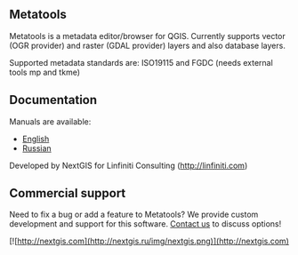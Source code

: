 Metatools
---------
Metatools is a metadata editor/browser for QGIS. Currently supports vector (OGR
provider) and raster (GDAL provider) layers and also database layers.

Supported metadata standards are: ISO19115 and FGDC (needs external tools mp and
tkme)

Documentation
-------------

Manuals are available:
* [English](http://gis-lab.info/qa/metatools-eng.html)
* [Russian](http://gis-lab.info/qa/metatools.html)


Developed by NextGIS for Linfiniti Consulting (http://linfiniti.com)

Commercial support
----------
Need to fix a bug or add a feature to Metatools? We provide custom development and support for this software. [Contact us](http://nextgis.ru/en/contact/) to discuss options!

[![http://nextgis.com](http://nextgis.ru/img/nextgis.png)](http://nextgis.com)
